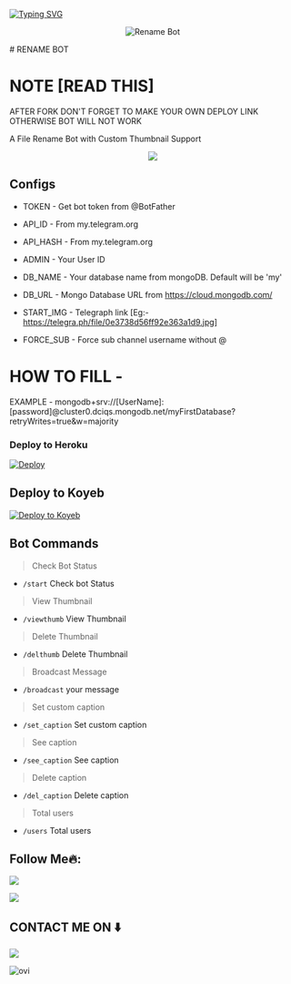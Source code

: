 
[![Typing SVG](https://readme-typing-svg.herokuapp.com?font=Fira+Code&weight=600&size=23&pause=1000&color=F70000&width=435&lines=%E2%98%9E+Hi+I'm+Devil's+Rename+Bot+%F0%9F%98%88)](https://git.io/typing-svg)

<p align="center">
  <img src="https://telegra.ph/file/0e3738d56ff92e363a1d9.jpg" alt="Rename Bot">
</p>
# RENAME BOT

# NOTE [READ THIS]

AFTER FORK DON'T FORGET TO MAKE YOUR OWN DEPLOY LINK OTHERWISE BOT WILL NOT WORK





A File Rename Bot with Custom Thumbnail Support



<p align="center">
  <a href="https://www.python.org">
    <img src="http://ForTheBadge.com/images/badges/made-with-python.svg">

  </a>
</p>
</p>






## Configs 

* TOKEN  - Get bot token from @BotFather

* API_ID        - From my.telegram.org 

* API_HASH      - From my.telegram.org 

* ADMIN         - Your User ID 

* DB_NAME  - Your database name from mongoDB. Default will be 'my'

* DB_URL  - Mongo Database URL from https://cloud.mongodb.com/

* START_IMG - Telegraph link [Eg:- https://telegra.ph/file/0e3738d56ff92e363a1d9.jpg]

* FORCE_SUB - Force sub channel username without @

# HOW TO FILL -

EXAMPLE - mongodb+srv://[UserName]:[password]@cluster0.dciqs.mongodb.net/myFirstDatabase?retryWrites=true&w=majority





### Deploy to Heroku
[![Deploy](https://www.herokucdn.com/deploy/button.svg)](https://heroku.com/deploy?)

## Deploy to Koyeb
[![Deploy to Koyeb](https://www.koyeb.com/static/images/deploy/button.svg)](https://app.koyeb.com/deploy?)

## Bot Commands
> Check Bot Status
* `/start` Check bot Status
> View Thumbnail 
* `/viewthumb` View Thumbnail 
> Delete Thumbnail
* `/delthumb` Delete Thumbnail
> Broadcast Message
* `/broadcast` your message
> Set custom caption
* `/set_caption` Set custom caption
> See caption
* `/see_caption` See caption
> Delete caption
* `/del_caption` Delete caption
> Total users
* `/users` Total users

## Follow Me🔥:


<p align="left">
<a href="https://t.me/cinemala_com1"><img src="https://img.shields.io/badge/Join%20Our%20Group-Telegram-blue?style=for-the-badge&logo=telegram"></a>
</p>
<p align="left">
<a href="https://github.com/Devil-Botz/RenameBot"><img src="https://img.shields.io/badge/GitHub-Follow%20on%20GitHub-inactive.svg?style=for-the-badge&logo=github"></a>
</p>


##  CONTACT ME ON ⬇️ 

<p align="left">
<a href="https://t.me/Elsasupportgp"><img src="https://img.shields.io/badge/Support-red?style=for-the-badge&logo=telegram"></a>
</p>


<img src="https://github-readme-stats.vercel.app/api/top-langs?username=Devil-Botz&show_icons=true&locale=en&layout=compact&theme=chartreuse-dark" alt="ovi" />
